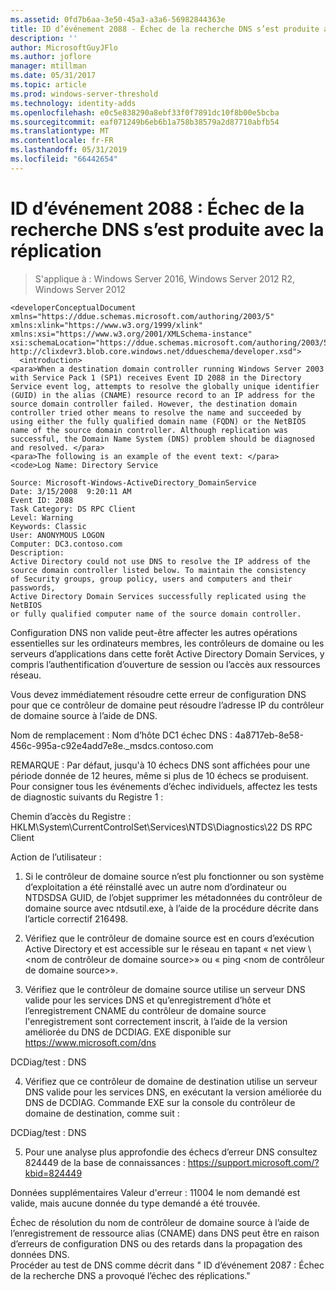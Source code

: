 ```yaml
---
ms.assetid: 0fd7b6aa-3e50-45a3-a3a6-56982844363e
title: ID d’événement 2088 - Échec de la recherche DNS s’est produite avec la réplication
description: ''
author: MicrosoftGuyJFlo
ms.author: joflore
manager: mtillman
ms.date: 05/31/2017
ms.topic: article
ms.prod: windows-server-threshold
ms.technology: identity-adds
ms.openlocfilehash: e0c5e838290a8ebf33f0f7891dc10f8b00e5bcba
ms.sourcegitcommit: eaf071249b6eb6b1a758b38579a2d87710abfb54
ms.translationtype: MT
ms.contentlocale: fr-FR
ms.lasthandoff: 05/31/2019
ms.locfileid: "66442654"
---
```

# <a name="event-id-2088-dns-lookup-failure-occurred-with-replication-success"></a>ID d’événement 2088 : Échec de la recherche DNS s’est produite avec la réplication

>S'applique à : Windows Server 2016, Windows Server 2012 R2, Windows Server 2012

    
    <developerConceptualDocument xmlns="https://ddue.schemas.microsoft.com/authoring/2003/5" xmlns:xlink="https://www.w3.org/1999/xlink" xmlns:xsi="https://www.w3.org/2001/XMLSchema-instance" xsi:schemaLocation="https://ddue.schemas.microsoft.com/authoring/2003/5 http://clixdevr3.blob.core.windows.net/ddueschema/developer.xsd">
      <introduction>
    <para>When a destination domain controller running Windows Server 2003 with Service Pack 1 (SP1) receives Event ID 2088 in the Directory Service event log, attempts to resolve the globally unique identifier (GUID) in the alias (CNAME) resource record to an IP address for the source domain controller failed. However, the destination domain controller tried other means to resolve the name and succeeded by using either the fully qualified domain name (FQDN) or the NetBIOS name of the source domain controller. Although replication was successful, the Domain Name System (DNS) problem should be diagnosed and resolved. </para>
    <para>The following is an example of the event text: </para>
    <code>Log Name: Directory Service

    Source: Microsoft-Windows-ActiveDirectory_DomainService
    Date: 3/15/2008  9:20:11 AM
    Event ID: 2088
    Task Category: DS RPC Client 
    Level: Warning
    Keywords: Classic
    User: ANONYMOUS LOGON
    Computer: DC3.contoso.com
    Description:
    Active Directory could not use DNS to resolve the IP address of the 
    source domain controller listed below. To maintain the consistency 
    of Security groups, group policy, users and computers and their passwords, 
    Active Directory Domain Services successfully replicated using the NetBIOS 
    or fully qualified computer name of the source domain controller. 

Configuration DNS non valide peut-être affecter les autres opérations essentielles sur les ordinateurs membres, les contrôleurs de domaine ou les serveurs d’applications dans cette forêt Active Directory Domain Services, y compris l’authentification d’ouverture de session ou l’accès aux ressources réseau. 

Vous devez immédiatement résoudre cette erreur de configuration DNS pour que ce contrôleur de domaine peut résoudre l’adresse IP du contrôleur de domaine source à l’aide de DNS. 

Nom de remplacement : Nom d’hôte DC1 échec DNS : 4a8717eb-8e58-456c-995a-c92e4add7e8e._msdcs.contoso.com 

REMARQUE : Par défaut, jusqu'à 10 échecs DNS sont affichées pour une période donnée de 12 heures, même si plus de 10 échecs se produisent.  Pour consigner tous les événements d’échec individuels, affectez les tests de diagnostic suivants du Registre 1 : 

Chemin d’accès du Registre : HKLM\System\CurrentControlSet\Services\NTDS\Diagnostics\22 DS RPC Client 

Action de l’utilisateur : 

1) Si le contrôleur de domaine source n’est plu fonctionner ou son système d’exploitation a été réinstallé avec un autre nom d’ordinateur ou NTDSDSA GUID, de l’objet supprimer les métadonnées du contrôleur de domaine source avec ntdsutil.exe, à l’aide de la procédure décrite dans l’article correctif 216498. 

2) Vérifiez que le contrôleur de domaine source est en cours d’exécution Active Directory et est accessible sur le réseau en tapant « net view \\ &lt;nom de contrôleur de domaine source&gt;» ou « ping &lt;nom de contrôleur de domaine source&gt;». 

3) Vérifiez que le contrôleur de domaine source utilise un serveur DNS valide pour les services DNS et qu’enregistrement d’hôte et l’enregistrement CNAME du contrôleur de domaine source l'enregistrement sont correctement inscrit, à l’aide de la version améliorée du DNS de DCDIAG. EXE disponible sur <https://www.microsoft.com/dns> 

DCDiag/test : DNS 

4) Vérifiez que ce contrôleur de domaine de destination utilise un serveur DNS valide pour les services DNS, en exécutant la version améliorée du DNS de DCDIAG. Commande EXE sur la console du contrôleur de domaine de destination, comme suit : 

DCDiag/test : DNS 

5) Pour une analyse plus approfondie des échecs d’erreur DNS consultez 824449 de la base de connaissances : <https://support.microsoft.com/?kbid=824449> 

Données supplémentaires Valeur d'erreur : 11004 le nom demandé est valide, mais aucune donnée du type demandé a été trouvée.</code> </introduction>
  <section>
    <title>Diagnostic</title>
    <content>
      <para>Échec de résolution du nom de contrôleur de domaine source à l’aide de l’enregistrement de ressource alias (CNAME) dans DNS peut être en raison d’erreurs de configuration DNS ou des retards dans la propagation des données DNS.</para>
    </content>
  </section>
  <section>
    <title>Résolution</title>
    <content>
      <para>Procéder au test de DNS comme décrit dans &quot; <link xlink:href="85b1d179-f53e-4f95-b0b8-5b1c096a8076">ID d’événement 2087 : Échec de la recherche DNS a provoqué l’échec des réplications</link>.&quot;</para>
    </content>
  </section>
  <relatedTopics />
</developerConceptualDocument>


